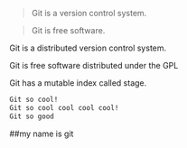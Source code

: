 >Git is a version control system.

>Git is free software.


Git is a distributed version control system.

Git is free software distributed under the GPL

Git has a mutable index called stage.

```bash
Git so cool!
Git so cool cool cool cool!
Git so good
```

##my name is git
